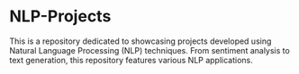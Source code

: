 # NLP-Projects
This is a repository dedicated to showcasing projects developed using Natural Language Processing (NLP) techniques. From sentiment analysis to text generation, this repository features various NLP applications.
